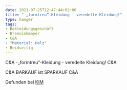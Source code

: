 ```yaml
---
date: 2021-07-25T12:47:44+02:00
title: "-„formtreu“-Kleidung - veredelte Kleidung!"
type: hanger
tags:
- Bekleidungsgeschäft
- Brenninkmayer
- C&A
- "Material: Holz"
- Beidseitig
---
```


C&A -„formtreu“-Kleidung - veredelte Kleidung! C&A


C&A BARKAUF ist SPARKAUF C&A

<div class="source">Gefunden bei <a href="https://www.neue-arbeit-brockensammlung.de/geschaefte/zweigstelle-kim/">KiM</a></div>
